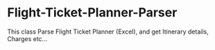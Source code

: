 # Flight-Ticket-Planner-Parser
This class Parse Flight Ticket Planner (Excel), and get Itinerary details, Charges etc...
